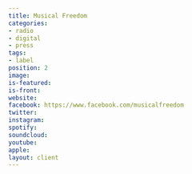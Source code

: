 ```yaml
---
title: Musical Freedom
categories:
- radio
- digital
- press
tags:
- label
position: 2
image: 
is-featured: 
is-front: 
website: 
facebook: https://www.facebook.com/musicalfreedom
twitter: 
instagram: 
spotify: 
soundcloud: 
youtube: 
apple: 
layout: client
---
```


